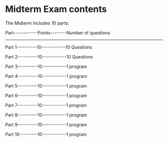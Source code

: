 # Midterm Exam contents

The Midterm includes 10 parts:

Part------------Points--------Number of questions

------------------------------------------------------

Part 1----------10------------10 Questions

Part 2----------10------------10 Questions

Part 3----------10------------1 program

Part 4----------10------------1 program

Part 5----------10------------1 program

Part 6----------10------------1 program

Part 7----------10------------1 program

Part 8----------10------------1 program

Part 9----------10------------1 program

Part 10---------10------------1 program
